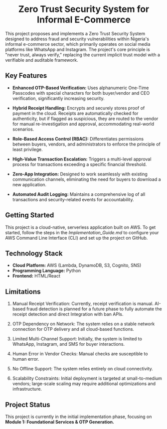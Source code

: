 # <center>Zero Trust Security System for Informal E-Commerce</center>

This project proposes and implements a Zero Trust Security System designed to address fraud and security vulnerabilities within Nigeria's informal e-commerce sector, which primarily operates on social media platforms like WhatsApp and Instagram.
The project's core principle is "never trust, always verify," replacing the current implicit trust model with a verifiable and auditable framework.

## Key Features
- **Enhanced OTP-Based Verification:** Uses alphanumeric One-Time Passcodes with special characters for both buyer/vendor and CEO verification, significantly increasing security.

- **Hybrid Receipt Handling:** Encrypts and securely stores proof of payment in the cloud. Receipts are automatically checked for authenticity, but if flagged as suspicious, they are routed to the vendor for manual re-investigation and approval, accommodating real-world scenarios.

- **Role-Based Access Control (RBAC):** Differentiates permissions between buyers, vendors, and administrators to enforce the principle of least privilege.

- **High-Value Transaction Escalation:** Triggers a multi-level approval process for transactions exceeding a specific financial threshold.

- **Zero-App Integration:** Designed to work seamlessly with existing communication channels, eliminating the need for buyers to download a new application.

- **Automated Audit Logging:** Maintains a comprehensive log of all transactions and security-related events for accountability.

## Getting Started
This project is a cloud-native, serverless application built on AWS. To get started, follow the steps in the _Implementation_Guide.md_ to configure your AWS Command Line Interface (CLI) and set up the project on GitHub.

## Technology Stack
- **Cloud Platform:** AWS (Lambda, DynamoDB, S3, Cognito, SNS)
- **Programming Language:** Python
- **Frontend:** HTML/React

## Limitations
1. Manual Receipt Verification: Currently, receipt verification is manual. AI-based fraud detection is planned for a future phase to fully automate the receipt detection and direct Integration with ban APIs.

2. OTP Dependency on Network: The system relies on a stable network connection for OTP delivery and all cloud-based functions.

3. Limited Multi-Channel Support: Initially, the system is limited to WhatsApp, Instagram, and SMS for buyer interactions.

4. Human Error in Vendor Checks: Manual checks are susceptible to human error.

5. No Offline Support: The system relies entirely on cloud connectivity.

6. Scalability Constraints: Initial deployment is targeted at small-to-medium vendors; large-scale scaling may require additional optimizations and infrastructure.

## Project Status
This project is currently in the initial implementation phase, focusing on **Module 1: Foundational Services & OTP Generation.**